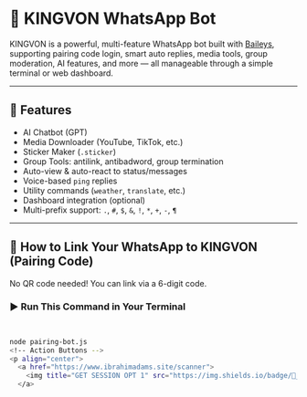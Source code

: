 # 🤖 KINGVON WhatsApp Bot

KINGVON is a powerful, multi-feature WhatsApp bot built with [Baileys](https://github.com/WhiskeySockets/Baileys), supporting pairing code login, smart auto replies, media tools, group moderation, AI features, and more — all manageable through a simple terminal or web dashboard.

---

## 🚀 Features

- AI Chatbot (GPT)
- Media Downloader (YouTube, TikTok, etc.)
- Sticker Maker (`.sticker`)
- Group Tools: antilink, antibadword, group termination
- Auto-view & auto-react to status/messages
- Voice-based `ping` replies
- Utility commands (`weather`, `translate`, etc.)
- Dashboard integration (optional)
- Multi-prefix support: `.`, `#`, `$`, `&`, `!`, `*`, `+`, `-`, `¶`

---

## 🧾 How to Link Your WhatsApp to KINGVON (Pairing Code)

No QR code needed! You can link via a 6-digit code.

### ▶️ Run This Command in Your Terminal
```bash


node pairing-bot.js
<!-- Action Buttons -->
<p align="center">
  <a href="https://www.ibrahimadams.site/scanner">
    <img title="GET SESSION OPT 1" src="https://img.shields.io/badge/🔑_GET_KINGVON_SESSION-000000?style=for-the-badge&logo=quantum&logoColor=white&color=00FF00" width="260" height="50"/>
  </a>
